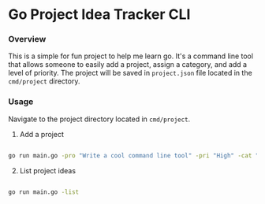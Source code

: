 # Go Project Idea Tracker CLI

### Overview

This is a simple for fun project to help me learn go. It's a command line tool that allows someone to easily add a project, assign a  category, and add a level of priority. The project will be saved in `project.json` file located in the `cmd/project` directory.

### Usage

Navigate to the project directory located in `cmd/project`.

1. Add a project

```zsh

go run main.go -pro "Write a cool command line tool" -pri "High" -cat "GO"

```

2. List project ideas

```zsh

go run main.go -list

```


